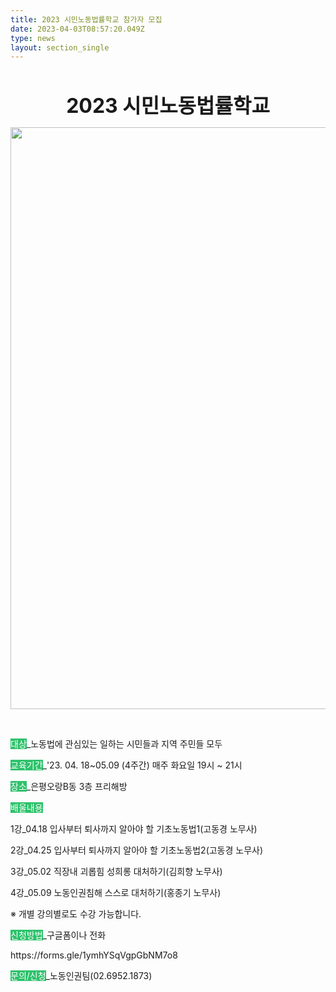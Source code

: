 ```yaml
---
title: 2023 시민노동법률학교 참가자 모집
date: 2023-04-03T08:57:20.049Z
type: news
layout: section_single
---
```

<p>&nbsp;</p>
<p style="text-align: center;"><strong><span style="font-size: 24pt;">2023 시민노동법률학교</span></strong></p>
<p><img src="https://drive.tiny.cloud/1/engl1s97gj9hrxpoa7eh7z5f05ozxfm1box3nxkh4j7a43ei/15c396d1-5575-4b17-a393-2557c04b55c4" alt="" width="658" height="931" /></p>
<p>&nbsp;</p>
<p><span style="color: #ffffff; background-color: #2dc26b;">대상</span>_노동법에 관심있는 일하는 시민들과 지역 주민들 모두</p>
<p><span style="background-color: #2dc26b; color: #ffffff;">교육기간</span>_'23. 04. 18~05.09 (4주간)&nbsp;매주 화요일 19시 ~ 21시</p>
<p><span style="background-color: #2dc26b; color: #ffffff;">장소</span>_은평오랑B동 3층 프리해방</p>
<p><span style="background-color: #2dc26b; color: #ffffff;">배울내용</span></p>
<p>1강_04.18 입사부터 퇴사까지 알아야 할 기초노동법1(고동경 노무사)</p>
<p>2강_04.25 입사부터 퇴사까지 알아야 할 기초노동법2(고동경 노무사)</p>
<p>3강_05.02 직장내 괴롭힘 성희롱 대처하기(김희향 노무사)</p>
<p>4강_05.09 노동인권침해 스스로 대처하기(홍종기 노무사)</p>
<p>※ 개별 강의별로도 수강 가능합니다.</p>
<p><span style="background-color: #2dc26b; color: #ffffff;">신청방법</span>_구글폼이나 전화</p>
<p>https://forms.gle/1ymhYSqVgpGbNM7o8</p>
<p><span style="background-color: #2dc26b; color: #ffffff;">문의/신청</span>_노동인권팀(02.6952.1873)</p>
<p>&nbsp;</p>